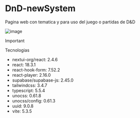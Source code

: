 # DnD-newSystem
Pagina web con tematica y para uso del juego o partidas de D&amp;D

![image](https://github.com/user-attachments/assets/7c416bd1-3baf-4f5b-bbee-ca3b1eccecaf)

>[!IMPORTANT]
> Tecnologias
- nextui-org/react: 2.4.6
- react: 18.3.1
- react-hook-form: 7.52.2
- react-player: 2.16.0
- supabase/supabase-js: 2.45.0
- tailwindcss: 3.4.7
- typescript: 5.5.4
- unocss: 0.61.8
- unocss/config: 0.61.3
- uuid: 9.0.8
- vite: 5.3.5
